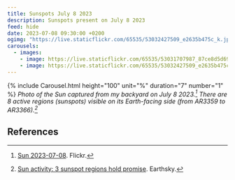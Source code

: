 ```yaml
---
title: Sunspots July 8 2023
description: Sunspots present on July 8 2023
feed: hide
date: 2023-07-08 09:30:00 +0200
ogimg: "https://live.staticflickr.com/65535/53032427509_e2635b475c_k.jpg"
carousels:
  - images:
    - image: https://live.staticflickr.com/65535/53031707987_87ce8d5d69_k.jpg
    - image: https://live.staticflickr.com/65535/53032427509_e2635b475c_k.jpg
---
```


{% include Carousel.html height="100" unit="%" duration="7" number="1" %}
*Photo of the Sun captured from my backyard on July 8 2023.[^1] There are 8 active regions (sunspots) visible on its Earth-facing side (from AR3359 to AR3366).[^2]*

## References

[^1]: [Sun 2023-07-08](https://www.flickr.com/photos/198410585@N04/albums/72177720309644539). Flickr.
[^2]: [Sun activity: 3 sunspot regions hold promise](https://earthsky.org/sun/sun-activity-solar-flare-cme-aurora-updates/). Earthsky.